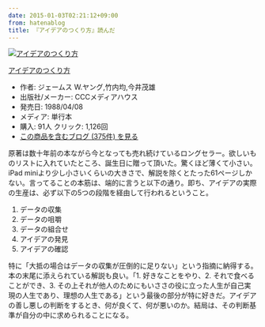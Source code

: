 ```yaml
---
date: 2015-01-03T02:21:12+09:00
from: hatenablog
title: 『アイデアのつくり方』読んだ
---
```


<p></p><div class="hatena-asin-detail">
<a href="http://www.amazon.co.jp/exec/obidos/ASIN/4484881047/r7kamura-22/"><img src="http://ecx.images-amazon.com/images/I/518JGHMGRAL._SL160_.jpg" class="hatena-asin-detail-image" alt="アイデアのつくり方" title="アイデアのつくり方"></a><div class="hatena-asin-detail-info">
<p class="hatena-asin-detail-title"><a href="http://www.amazon.co.jp/exec/obidos/ASIN/4484881047/r7kamura-22/">アイデアのつくり方</a></p>
<ul>
<li>
<span class="hatena-asin-detail-label">作者:</span> ジェームス W.ヤング,竹内均,今井茂雄</li>
<li>
<span class="hatena-asin-detail-label">出版社/メーカー:</span> CCCメディアハウス</li>
<li>
<span class="hatena-asin-detail-label">発売日:</span> 1988/04/08</li>
<li>
<span class="hatena-asin-detail-label">メディア:</span> 単行本</li>
<li>
<span class="hatena-asin-detail-label">購入</span>: 91人 <span class="hatena-asin-detail-label">クリック</span>: 1,126回</li>
<li><a href="http://d.hatena.ne.jp/asin/4484881047/r7kamura-22" target="_blank">この商品を含むブログ (375件) を見る</a></li>
</ul>
</div>
<div class="hatena-asin-detail-foot"></div>
</div>

<p>原著は数十年前の本ながら今となっても売れ続けているロングセラー。欲しいものリストに入れていたところ、誕生日に贈って頂いた。驚くほど薄くて小さい。iPad miniより少し小さいくらいの大きさで、解説を除くとたった61ページしかない。言ってることの本筋は、端的に言うと以下の通り。即ち、アイデアの実際の生産は、必ず以下の5つの段階を経由して行われるということ。</p>

<ol>
<li>データの収集</li>
<li>データの咀嚼</li>
<li>データの組合せ</li>
<li>アイデアの発見</li>
<li>アイデアの確認</li>
</ol>


<p>特に「大抵の場合はデータの収集が圧倒的に足りない」という指摘に納得する。本の末尾に添えられている解説も良い。「1. 好きなことをやり、2. それで食べることができ、3. その上それが他人のためにもいささの役に立った人生が自己実現の人生であり、理想の人生である」という最後の部分が特に好きだ。アイデアの善し悪しの判断をするとき、何が良くて、何が悪いのか。結局は、その判断基準が自分の中に求められることになる。</p>

